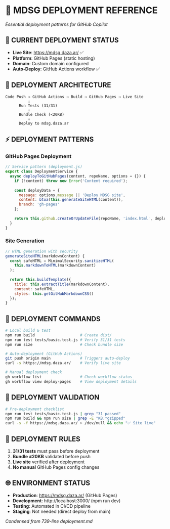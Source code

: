 # 🚀 MDSG DEPLOYMENT REFERENCE
*Essential deployment patterns for GitHub Copilot*

## 🎯 **CURRENT DEPLOYMENT STATUS**
- **Live Site**: https://mdsg.daza.ar/ ✅
- **Platform**: GitHub Pages (static hosting)
- **Domain**: Custom domain configured
- **Auto-Deploy**: GitHub Actions workflow ✅

## 🚀 **DEPLOYMENT ARCHITECTURE**
```
Code Push → GitHub Actions → Build → GitHub Pages → Live Site
          ↓
      Run Tests (31/31)
          ↓
      Bundle Check (<20KB)
          ↓
      Deploy to mdsg.daza.ar
```

## ⚡ **DEPLOYMENT PATTERNS**

### **GitHub Pages Deployment**
```javascript
// Service pattern (deployment.js)
export class DeploymentService {
  async deployToGitHubPages(content, repoName, options = {}) {
    if (!content) throw new Error('Content required');
    
    const deployData = {
      message: options.message || 'Deploy MDSG site',
      content: btoa(this.generateSiteHTML(content)),
      branch: 'gh-pages'
    };
    
    return this.github.createOrUpdateFile(repoName, 'index.html', deployData);
  }
}
```

### **Site Generation**
```javascript
// HTML generation with security
generateSiteHTML(markdownContent) {
  const safeHTML = MinimalSecurity.sanitizeHTML(
    this.markdownToHTML(markdownContent)
  );
  
  return this.buildTemplate({
    title: this.extractTitle(markdownContent),
    content: safeHTML,
    styles: this.getGitHubMarkdownCSS()
  });
}
```

## 🔧 **DEPLOYMENT COMMANDS**
```bash
# Local build & test
npm run build                    # Create dist/
npm run test tests/basic.test.js # Verify 31/31 tests
npm run size                     # Check bundle size

# Auto-deployment (GitHub Actions)
git push origin main             # Triggers auto-deploy
curl -s https://mdsg.daza.ar/    # Verify live site

# Manual deployment check
gh workflow list                 # Check workflow status
gh workflow view deploy-pages    # View deployment details
```

## 🎯 **DEPLOYMENT VALIDATION**
```bash
# Pre-deployment checklist
npm run test tests/basic.test.js | grep "31 passed"
npm run build && npm run size | grep -E "KB.*gzipped"
curl -s -f https://mdsg.daza.ar/ > /dev/null && echo "✅ Site live"
```

## 🚨 **DEPLOYMENT RULES**
1. **31/31 tests** must pass before deployment
2. **Bundle ≤20KB** validated before push
3. **Live site** verified after deployment
4. **No manual** GitHub Pages config changes

## 🌐 **ENVIRONMENT STATUS**
- **Production**: https://mdsg.daza.ar/ (GitHub Pages)
- **Development**: http://localhost:3000/ (npm run dev)
- **Testing**: Automated in CI/CD pipeline
- **Staging**: Not needed (direct deploy from main)

*Condensed from 739-line deployment.md*
